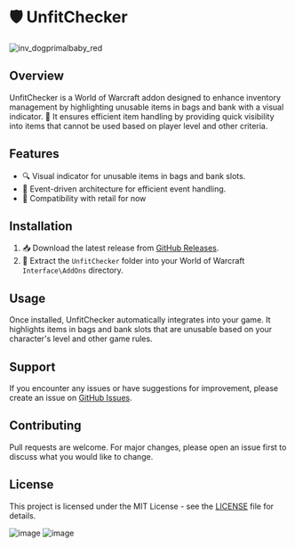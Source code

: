 # 🛡️ UnfitChecker
![inv_dogprimalbaby_red](https://github.com/Kkthnx-Wow/UnfitChecker/assets/40672673/defbac9c-1633-4814-b85c-757ce7b5367d)

## Overview
UnfitChecker is a World of Warcraft addon designed to enhance inventory management by highlighting unusable items in bags and bank with a visual indicator. 🎒 It ensures efficient item handling by providing quick visibility into items that cannot be used based on player level and other criteria.

## Features
- 🔍 Visual indicator for unusable items in bags and bank slots.
- 📅 Event-driven architecture for efficient event handling.
- 🔄 Compatibility with retail for now

## Installation
1. 📥 Download the latest release from [GitHub Releases](https://github.com/Kkthnx-Wow/UnfitChecker/releases).
2. 📂 Extract the `UnfitChecker` folder into your World of Warcraft `Interface\AddOns` directory.

## Usage
Once installed, UnfitChecker automatically integrates into your game. It highlights items in bags and bank slots that are unusable based on your character's level and other game rules.

## Support
If you encounter any issues or have suggestions for improvement, please create an issue on [GitHub Issues](https://github.com/Kkthnx-Wow/UnfitChecker/issues).

## Contributing
Pull requests are welcome. For major changes, please open an issue first to discuss what you would like to change.

## License
This project is licensed under the MIT License - see the [LICENSE](LICENSE) file for details.

![image](https://github.com/Kkthnx-Wow/UnfitChecker/assets/40672673/f3a1ffea-1f36-4693-b557-8b8202db92d0)
![image](https://github.com/Kkthnx-Wow/UnfitChecker/assets/40672673/beec3b90-ccc5-4c8a-be5e-274a6a3a6162)

